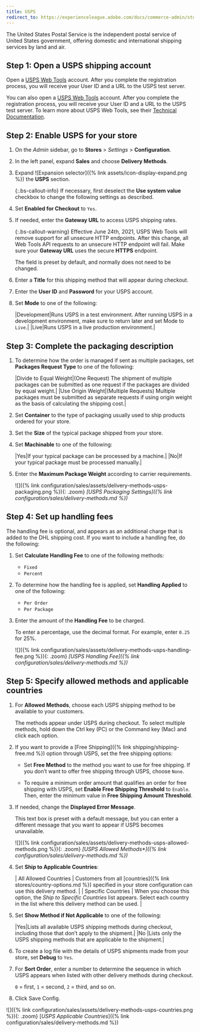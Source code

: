 ```yaml
---
title: USPS
redirect_to: https://experienceleague.adobe.com/docs/commerce-admin/stores-sales/delivery/shipping-carriers/usps.html
---
```


The United States Postal Service is the independent postal service of United States government, offering domestic and international shipping services by land and air.

## Step 1: Open a USPS shipping account

Open a [USPS Web Tools][1] account. After you complete the registration process, you will receive your User ID and a URL to the USPS test server.

You can also open a [USPS Web Tools][1] account. After you complete the registration process, you will receive your User ID and a URL to the USPS test server. To learn more about USPS Web Tools, see their [Technical Documentation][2].

## Step 2: Enable USPS for your store

1. On the _Admin_ sidebar, go to **Stores** > _Settings_ > **Configuration**.

1. In the left panel, expand **Sales** and choose **Delivery Methods**.

1. Expand ![Expansion selector]({% link assets/icon-display-expand.png %}) the **USPS** section.

   {:.bs-callout-info}
   If necessary, first deselect the **Use system value** checkbox to change the following settings as described.

1. Set **Enabled for Checkout** to `Yes`.

1. If needed, enter the **Gateway URL** to access USPS shipping rates.

   {:.bs-callout-warning}
   Effective June 24th, 2021, USPS Web Tools will remove support for all unsecure HTTP endpoints. After this change, all Web Tools API requests to an unsecure HTTP endpoint will fail. Make sure your **Gateway URL** uses the secure **HTTPS** endpoint.

   The field is preset by default, and normally does not need to be changed.

1. Enter a **Title** for this shipping method that will appear during checkout.

1. Enter the **User ID** and **Password** for your USPS account.

1. Set **Mode** to one of the following:

   |Development|Runs USPS in a test environment. After running USPS in a development environment, make sure to return later and set Mode to `Live`.|
   |Live|Runs USPS in a live production environment.|

## Step 3: Complete the packaging description

1. To determine how the order is managed if sent as multiple packages, set **Packages Request Type** to one of the following:

   |Divide to Equal Weight|(One Request) The shipment of multiple packages can be submitted as one request if the packages are divided by equal weight.|
   |Use Origin Weight|(Multiple Requests) Multiple packages must be submitted as separate requests if using origin weight as the basis of calculating the shipping cost.|

1. Set **Container** to the type of packaging usually used to ship products ordered for your store.

1. Set the **Size** of the typical package shipped from your store.

1. Set **Machinable** to one of the following:

   |Yes|If your typical package can be processed by a machine.|
   |No|If your typical package must be processed manually.|

1. Enter the **Maximum Package Weight** according to carrier requirements.

   ![]({% link configuration/sales/assets/delivery-methods-usps-packaging.png %}){: .zoom}
   _[USPS Packaging Settings]({% link configuration/sales/delivery-methods.md %})_

## Step 4: Set up handling fees

The handling fee is optional, and appears as an additional charge that is added to the DHL shipping cost. If you want to include a handling fee, do the following:

1. Set **Calculate Handling Fee** to one of the following methods:

   * `Fixed`
   * `Percent`

1. To determine how the handling fee is applied, set **Handling Applied** to one of the following:

   * `Per Order`
   * `Per Package`

1. Enter the amount of the **Handling Fee** to be charged.

   To enter a percentage, use the decimal format. For example, enter `0.25` for 25%.

   ![]({% link configuration/sales/assets/delivery-methods-usps-handling-fee.png %}){: .zoom}
   _[USPS Handling Fee]({% link configuration/sales/delivery-methods.md %})_

## Step 5: Specify allowed methods and applicable countries

1. For **Allowed Methods**, choose each USPS shipping method to be available to your customers.

   The methods appear under USPS during checkout. To select multiple methods, hold down the Ctrl key (PC) or the Command key (Mac) and click each option.

1. If you want to provide a [Free Shipping]({% link shipping/shipping-free.md %}) option through USPS, set the free shipping options:

   * Set **Free Method** to the method you want to use for free shipping. If you don’t want to offer free shipping through USPS, choose `None`.

   * To require a minimum order amount that qualifies an order for free shipping with USPS, set **Enable Free Shipping Threshold** to `Enable`. Then, enter the minimum value in **Free Shipping Amount Threshold**.

1. If needed, change the **Displayed Error Message**.

   This text box is preset with a default message, but you can enter a different message that you want to appear if USPS becomes unavailable.

   ![]({% link configuration/sales/assets/delivery-methods-usps-allowed-methods.png %}){: .zoom}
   _[USPS Allowed Methods*]({% link configuration/sales/delivery-methods.md %})_

1. Set **Ship to Applicable Countries**:

   | All Allowed Countries | Customers from all [countries]({% link stores/country-options.md %}) specified in your store configuration can use this delivery method. |
   | Specific Countries | When you choose this option, the _Ship to Specific Countries_ list appears. Select each country in the list where this delivery method can be used. |

1. Set **Show Method if Not Applicable** to one of the following:

   |Yes|Lists all available USPS shipping methods during checkout, including those that don’t apply to the shipment.|
   |No |Lists only the USPS shipping methods that are applicable to the shipment.|

1. To create a log file with the details of USPS shipments made from your store, set **Debug** to `Yes`.

1. For **Sort Order**, enter a number to determine the sequence in which USPS appears when listed with other delivery methods during checkout.

   `0` = first, `1` = second, `2` = third, and so on.

1. Click <span class="btn">Save Config</span>.

![]({% link configuration/sales/assets/delivery-methods-usps-countries.png %}){: .zoom}
[*USPS Applicable Countries*]({% link configuration/sales/delivery-methods.md %})

[1]: https://secure.shippingapis.com/registration/
[2]: https://www.usps.com/business/web-tools-apis/technical-documentation.htm
